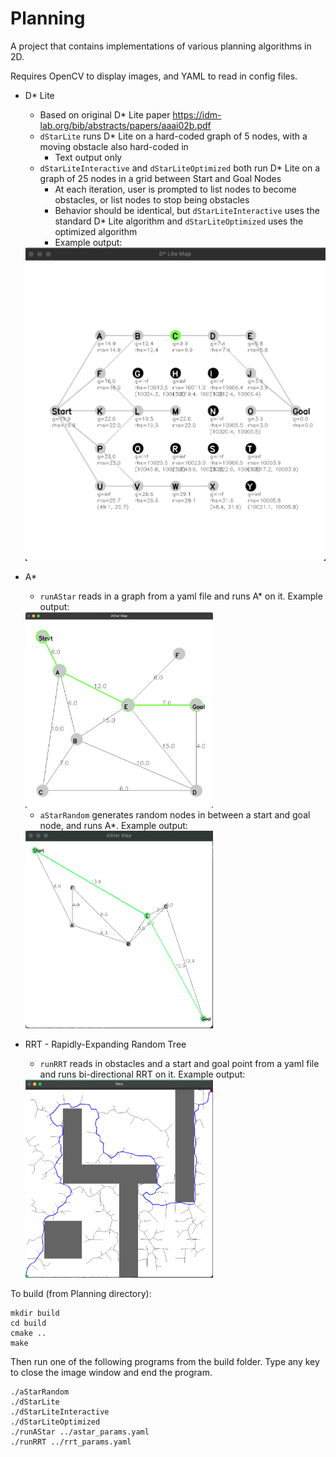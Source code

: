 # Planning
A project that contains implementations of various planning algorithms in 2D. 

Requires OpenCV to display images, and YAML to read in config files.

* D* Lite 
	* Based on original D* Lite paper https://idm-lab.org/bib/abstracts/papers/aaai02b.pdf
	* `dStarLite` runs D* Lite on a hard-coded graph of 5 nodes, with a moving obstacle also hard-coded in
		* Text output only
	* `dStarLiteInteractive` and `dStarLiteOptimized` both run D* Lite on a graph of 25 nodes in a grid between Start and Goal Nodes
		* At each iteration, user is prompted to list nodes to become obstacles, or list nodes to stop being obstacles
		* Behavior should be identical, but `dStarLiteInteractive` uses the standard D* Lite algorithm and `dStarLiteOptimized` uses the optimized algorithm
		* Example output:

	<img src="./DStarLite.png" width="600">

* A* 

	* `runAStar` reads in a graph from a yaml file and runs A* on it. Example output:
	
	<img src="./AStar.png" width="300">
	
	* `aStarRandom` generates random nodes in between a start and goal node, and runs A*. Example output:
	
	<img src="./AStarRandom.png" width="300">

* RRT - Rapidly-Expanding Random Tree
	* `runRRT` reads in obstacles and a start and goal point from a yaml file and runs bi-directional RRT on it. Example output:

	<img src="./RRT.png" width="300">


To build (from Planning directory):

```
mkdir build
cd build
cmake ..
make
```

Then run one of the following programs from the build folder. Type any key to close the image window and end the program.

```
./aStarRandom 
./dStarLite
./dStarLiteInteractive
./dStarLiteOptimized
./runAStar ../astar_params.yaml
./runRRT ../rrt_params.yaml
```

